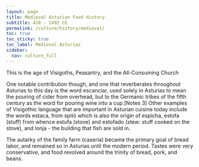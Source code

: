 ```yaml
---
layout: page
title: Medieval Asturian Food History
subtitle: 418 - 1492 CE
permalink: /culture/history/medieval/
toc: true
toc_sticky: true
toc_label: Medieval Asturias
sidebar:
  nav: culture_full
---
```

This is the age of Visigoths, Peasantry, and the All-Consuming Church

One notable contribution though, and one that reverberates throughout Asturias to this day is the word escanciar, used solely in Asturias to mean the pouring of cider from overhead, but to the Germanic tribes of the fifth century as the word for pouring wine into a cup.[Notes 3] Other examples of Visigothic language that are important in Asturian cuisine today include the words estaca, from spitō which is also the origin of espicha, estofa (stuff) from whence estufa (stove) and estofado (stew: stuff cooked on the stove), and lonja - the building that fish are sold in.

The autarky of the family farm (casería) became the primary goal of bread labor, and remained so in Asturias until the modern period. Tastes were very conservative, and food revolved around the trinity of bread, pork, and beans. 